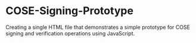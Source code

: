 # COSE-Signing-Prototype
Creating a single HTML file that demonstrates a simple prototype for COSE signing and verification operations using JavaScript. 
